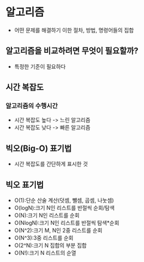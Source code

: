 # 알고리즘
* 어떤 문제를 해결하기 이한 절차, 방법, 명령어들의 집합

## 알고리즘을 비교하려면 무엇이 필요할까?
* 특정한 기준이 필요하다

## 시간 복잡도 

### 알고리즘의 수행시간
* 시간 복잡도 높다 -> 느린 알고리즘
* 시간 복잡도 낮다 -> 빠른 알고리즘

## 빅오(Big-O) 표기법
- 시간 복잡도를 간단하게 표시한 것 

## 빅오 표기법
- O(1):단순 산술 계산(덧셈, 뺄셈, 곱셈, 나눗셈)
- O(logN):크기 N인 리스트를 반절씩 순회/탐색
- O(N):크기 N인 리스트를 순회
- O(NlogN):크기 N인 리스트를 반절씩 탐색*순회
- O(N^2):크기 M, N인 2중 리스트를 순회
- O(N^3):3중 리스트를 순회
- O(2^N):크기 N 집합의 부분 집합
- O(N!):크기 N 리스트의 순열
